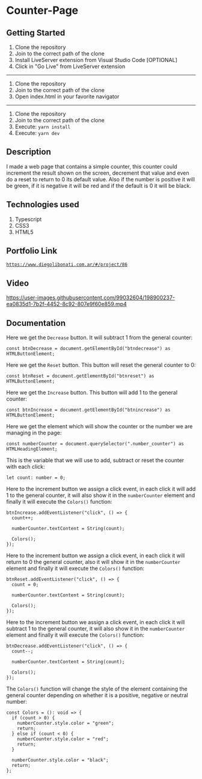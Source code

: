 # Counter-Page

## Getting Started

1. Clone the repository
2. Join to the correct path of the clone
3. Install LiveServer extension from Visual Studio Code [OPTIONAL]
4. Click in "Go Live" from LiveServer extension

---

1. Clone the repository
2. Join to the correct path of the clone
3. Open index.html in your favorite navigator

---

1. Clone the repository
2. Join to the correct path of the clone
3. Execute: `yarn install`
4. Execute: `yarn dev`

## Description

I made a web page that contains a simple counter, this counter could increment the result shown on the screen, decrement that value and even do a reset to return to 0 its default value. Also if the number is positive it will be green, if it is negative it will be red and if the default is 0 it will be black.

## Technologies used

1. Typescript
2. CSS3
3. HTML5

## Portfolio Link

[`https://www.diegolibonati.com.ar/#/project/86`](https://www.diegolibonati.com.ar/#/project/86)

## Video

https://user-images.githubusercontent.com/99032604/198900237-ea0835d1-7b2f-4452-8c92-807e9f60e859.mp4

## Documentation

Here we get the `Decrease` button. It will subtract 1 from the general counter:

```
const btnDecrease = document.getElementById("btndecrease") as HTMLButtonElement;
```

Here we get the `Reset` button. This button will reset the general counter to 0:

```
const btnReset = document.getElementById("btnreset") as HTMLButtonElement;
```

Here we get the `Increase` button. This button will add 1 to the general counter:

```
const btnIncrease = document.getElementById("btnincrease") as HTMLButtonElement;
```

Here we get the element which will show the counter or the number we are managing in the page:

```
const numberCounter = document.querySelector(".number_counter") as HTMLHeadingElement;
```

This is the variable that we will use to add, subtract or reset the counter with each click:

```
let count: number = 0;
```

Here to the increment button we assign a click event, in each click it will add 1 to the general counter, it will also show it in the `numberCounter` element and finally it will execute the `Colors()` function:

```
btnIncrease.addEventListener("click", () => {
  count++;

  numberCounter.textContent = String(count);

  Colors();
});
```

Here to the increment button we assign a click event, in each click it will return to 0 the general counter, also it will show it in the `numberCounter` element and finally it will execute the `Colors()` function:

```
btnReset.addEventListener("click", () => {
  count = 0;

  numberCounter.textContent = String(count);

  Colors();
});

```

Here to the increment button we assign a click event, in each click it will subtract 1 to the general counter, it will also show it in the `numberCounter` element and finally it will execute the `Colors()` function:

```
btnDecrease.addEventListener("click", () => {
  count--;

  numberCounter.textContent = String(count);

  Colors();
});

```

The `Colors()` function will change the style of the element containing the general counter depending on whether it is a positive, negative or neutral number:

```
const Colors = (): void => {
  if (count > 0) {
    numberCounter.style.color = "green";
    return;
  } else if (count < 0) {
    numberCounter.style.color = "red";
    return;
  }

  numberCounter.style.color = "black";
  return;
};
```
